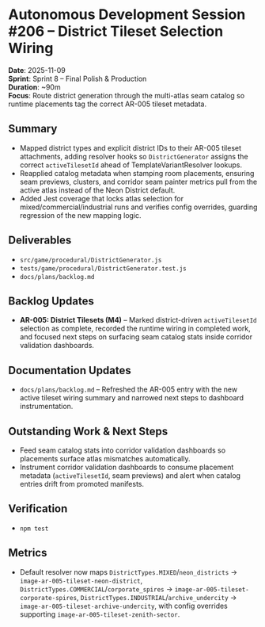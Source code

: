 # Autonomous Development Session #206 – District Tileset Selection Wiring

**Date**: 2025-11-09  
**Sprint**: Sprint 8 – Final Polish & Production  
**Duration**: ~90m  
**Focus**: Route district generation through the multi-atlas seam catalog so runtime placements tag the correct AR-005 tileset metadata.

## Summary
- Mapped district types and explicit district IDs to their AR-005 tileset attachments, adding resolver hooks so `DistrictGenerator` assigns the correct `activeTilesetId` ahead of TemplateVariantResolver lookups.
- Reapplied catalog metadata when stamping room placements, ensuring seam previews, clusters, and corridor seam painter metrics pull from the active atlas instead of the Neon District default.
- Added Jest coverage that locks atlas selection for mixed/commercial/industrial runs and verifies config overrides, guarding regression of the new mapping logic.

## Deliverables
- `src/game/procedural/DistrictGenerator.js`
- `tests/game/procedural/DistrictGenerator.test.js`
- `docs/plans/backlog.md`

## Backlog Updates
- **AR-005: District Tilesets (M4)** – Marked district-driven `activeTilesetId` selection as complete, recorded the runtime wiring in completed work, and focused next steps on surfacing seam catalog stats inside corridor validation dashboards.

## Documentation Updates
- `docs/plans/backlog.md` – Refreshed the AR-005 entry with the new active tileset wiring summary and narrowed next steps to dashboard instrumentation.

## Outstanding Work & Next Steps
- Feed seam catalog stats into corridor validation dashboards so placements surface atlas mismatches automatically.
- Instrument corridor validation dashboards to consume placement metadata (`activeTilesetId`, seam previews) and alert when catalog entries drift from promoted manifests.

## Verification
- `npm test`

## Metrics
- Default resolver now maps `DistrictTypes.MIXED`/`neon_districts` → `image-ar-005-tileset-neon-district`, `DistrictTypes.COMMERCIAL`/`corporate_spires` → `image-ar-005-tileset-corporate-spires`, `DistrictTypes.INDUSTRIAL`/`archive_undercity` → `image-ar-005-tileset-archive-undercity`, with config overrides supporting `image-ar-005-tileset-zenith-sector`.
